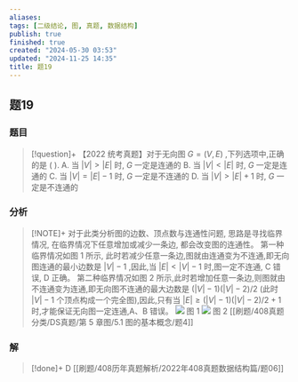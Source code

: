 ```yaml
---
aliases: 
tags: [二级结论, 图, 真题, 数据结构]
publish: true
finished: true
created: "2024-05-30 03:53"
updated: "2024-11-25 14:35"
title: 题19
---
```

## 题19
### 题目
> [!question]+
> 【2022 统考真题】对于无向图 $G = ( {V,E})$ ,下列选项中,正确的是 ( ).
> A. 当 $| V |  > | E|$ 时, $G$ 一定是连通的
> B. 当 $| V |  < | E|$ 时, $G$ 一定是连通的
> C. 当 $| V |  = | E|  - 1$ 时, $G$ 一定是不连通的
> D. 当 $| V |  > | E|  + 1$ 时, $G$ 一定是不连通的
### 分析
> [!NOTE]+
> 对于此类分析图的边数、顶点数与连通性问题, 思路是寻找临界情况, 在临界情况下任意增加或减少一条边, 都会改变图的连通性。
> 第一种临界情况如图 1 所示, 此时若减少任意一条边,图就由连通变为不连通,即无向图连通的最小边数是 $| V|  - 1$ ,因此,当 $| E|  < | V|  - 1$ 时,图一定不连通, $\mathrm{C}$ 错误, $\mathrm{D}$ 正确。
> 第二种临界情况如图 2 所示,此时若增加任意一条边,则图就由不连通变为连通,即无向图不连通的最大边数是 $( {| V|  - 1}) ( {| V|  - 2}) /2$ (此时 $| V|  - 1$ 个顶点构成一个完全图),因此,只有当 $| E|  \geq  ( {| V|  - 1}) ( {| V|  - 2}) /2 + 1$ 时,才能保证无向图一定连通,A、B 错误。
> ![](https://img.hwenyi.tech/202408311636724.webp)
> 图 1
> ![](https://img.hwenyi.tech/202408311636531.webp)
> 图 2
> [[刷题/408真题分类/DS真题/第 5 章图/5.1 图的基本概念/题4]]
### 解
> [!done]+
> D
> [[刷题/408历年真题解析/2022年408真题数据结构篇/题06]]